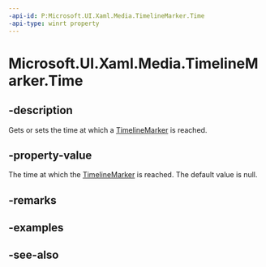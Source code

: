 ```yaml
---
-api-id: P:Microsoft.UI.Xaml.Media.TimelineMarker.Time
-api-type: winrt property
---
```


<!-- Property syntax
public Windows.Foundation.TimeSpan Time { get;  set; }
-->

# Microsoft.UI.Xaml.Media.TimelineMarker.Time

## -description
Gets or sets the time at which a [TimelineMarker](timelinemarker.md) is reached.

## -property-value
The time at which the [TimelineMarker](timelinemarker.md) is reached. The default value is null.

## -remarks

## -examples

## -see-also
